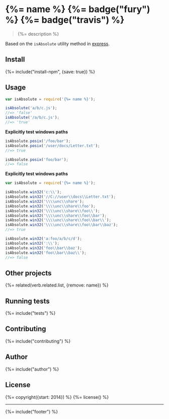 # {%= name %} {%= badge("fury") %} {%= badge("travis") %}

> {%= description %}

Based on the `isAbsolute` utility method in [express](https://github.com/visionmedia/express).

## Install
{%= include("install-npm", {save: true}) %}

## Usage

```js
var isAbsolute = require('{%= name %}');

isAbsolute('a/b/c.js');
//=> 'false'
isAbsolute('/a/b/c.js');
//=> 'true'
```

**Explicitly test windows paths**

```js
isAbsolute.posix('/foo/bar');
isAbsolute.posix('/user/docs/Letter.txt');
//=> true

isAbsolute.posix('foo/bar');
//=> false
```


**Explicitly test windows paths**

```js
var isAbsolute = require('{%= name %}');

isAbsolute.win32('c:\\');
isAbsolute.win32('//C://user\\docs\\Letter.txt');
isAbsolute.win32('\\\\unc\\share');
isAbsolute.win32('\\\\unc\\share\\foo');
isAbsolute.win32('\\\\unc\\share\\foo\\');
isAbsolute.win32('\\\\unc\\share\\foo\\bar');
isAbsolute.win32('\\\\unc\\share\\foo\\bar\\');
isAbsolute.win32('\\\\unc\\share\\foo\\bar\\baz');
//=> true

isAbsolute.win32('a:foo/a/b/c/d');
isAbsolute.win32(':\\');
isAbsolute.win32('foo\\bar\\baz');
isAbsolute.win32('foo\\bar\\baz\\');
//=> false
```


## Other projects
{%= related(verb.related.list, {remove: name}) %}

## Running tests
{%= include("tests") %}

## Contributing
{%= include("contributing") %}

## Author
{%= include("author") %}

## License
{%= copyright({start: 2014}) %}
{%= license() %}

***

{%= include("footer") %}
